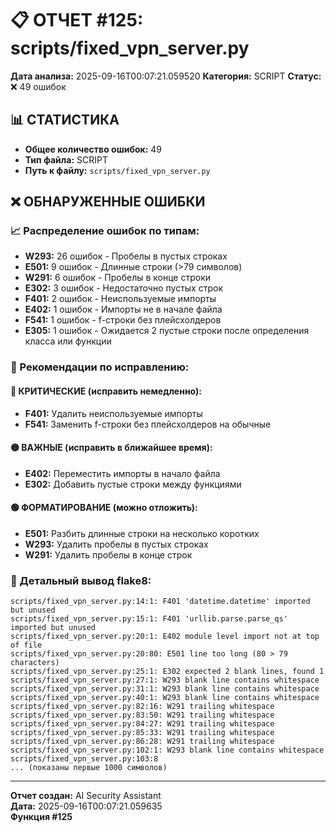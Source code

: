 # 📋 ОТЧЕТ #125: scripts/fixed_vpn_server.py

**Дата анализа:** 2025-09-16T00:07:21.059520
**Категория:** SCRIPT
**Статус:** ❌ 49 ошибок

## 📊 СТАТИСТИКА

- **Общее количество ошибок:** 49
- **Тип файла:** SCRIPT
- **Путь к файлу:** `scripts/fixed_vpn_server.py`

## ❌ ОБНАРУЖЕННЫЕ ОШИБКИ

### 📈 Распределение ошибок по типам:

- **W293:** 26 ошибок - Пробелы в пустых строках
- **E501:** 9 ошибок - Длинные строки (>79 символов)
- **W291:** 6 ошибок - Пробелы в конце строки
- **E302:** 3 ошибок - Недостаточно пустых строк
- **F401:** 2 ошибок - Неиспользуемые импорты
- **E402:** 1 ошибок - Импорты не в начале файла
- **F541:** 1 ошибок - f-строки без плейсхолдеров
- **E305:** 1 ошибок - Ожидается 2 пустые строки после определения класса или функции

### 🎯 Рекомендации по исправлению:

#### 🔴 КРИТИЧЕСКИЕ (исправить немедленно):
- **F401:** Удалить неиспользуемые импорты
- **F541:** Заменить f-строки без плейсхолдеров на обычные

#### 🟡 ВАЖНЫЕ (исправить в ближайшее время):
- **E402:** Переместить импорты в начало файла
- **E302:** Добавить пустые строки между функциями

#### 🟢 ФОРМАТИРОВАНИЕ (можно отложить):
- **E501:** Разбить длинные строки на несколько коротких
- **W293:** Удалить пробелы в пустых строках
- **W291:** Удалить пробелы в конце строк

### 📝 Детальный вывод flake8:

```
scripts/fixed_vpn_server.py:14:1: F401 'datetime.datetime' imported but unused
scripts/fixed_vpn_server.py:15:1: F401 'urllib.parse.parse_qs' imported but unused
scripts/fixed_vpn_server.py:20:1: E402 module level import not at top of file
scripts/fixed_vpn_server.py:20:80: E501 line too long (80 > 79 characters)
scripts/fixed_vpn_server.py:25:1: E302 expected 2 blank lines, found 1
scripts/fixed_vpn_server.py:27:1: W293 blank line contains whitespace
scripts/fixed_vpn_server.py:31:1: W293 blank line contains whitespace
scripts/fixed_vpn_server.py:40:1: W293 blank line contains whitespace
scripts/fixed_vpn_server.py:82:16: W291 trailing whitespace
scripts/fixed_vpn_server.py:83:50: W291 trailing whitespace
scripts/fixed_vpn_server.py:84:27: W291 trailing whitespace
scripts/fixed_vpn_server.py:85:33: W291 trailing whitespace
scripts/fixed_vpn_server.py:86:28: W291 trailing whitespace
scripts/fixed_vpn_server.py:102:1: W293 blank line contains whitespace
scripts/fixed_vpn_server.py:103:8
... (показаны первые 1000 символов)
```

---
**Отчет создан:** AI Security Assistant  
**Дата:** 2025-09-16T00:07:21.059635  
**Функция #125**
